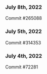 ### July 8th, 2022

Commit #265088

### July 5th, 2022

Commit #314353


### July 4th, 2022

Commit #72281
